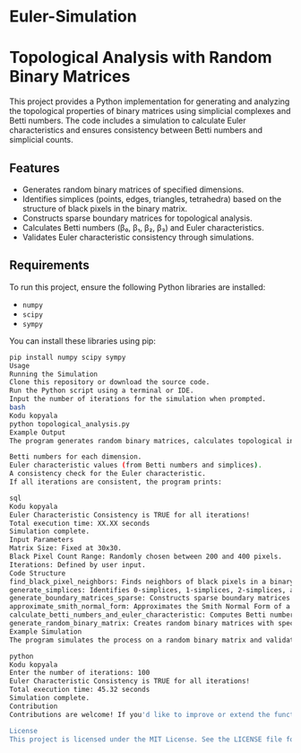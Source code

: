 # Euler-Simulation
# Topological Analysis with Random Binary Matrices

This project provides a Python implementation for generating and analyzing the topological properties of binary matrices using simplicial complexes and Betti numbers. The code includes a simulation to calculate Euler characteristics and ensures consistency between Betti numbers and simplicial counts.

## Features

- Generates random binary matrices of specified dimensions.
- Identifies simplices (points, edges, triangles, tetrahedra) based on the structure of black pixels in the binary matrix.
- Constructs sparse boundary matrices for topological analysis.
- Calculates Betti numbers (β₀, β₁, β₂, β₃) and Euler characteristics.
- Validates Euler characteristic consistency through simulations.

## Requirements

To run this project, ensure the following Python libraries are installed:

- `numpy`
- `scipy`
- `sympy`

You can install these libraries using pip:

```bash
pip install numpy scipy sympy
Usage
Running the Simulation
Clone this repository or download the source code.
Run the Python script using a terminal or IDE.
Input the number of iterations for the simulation when prompted.
bash
Kodu kopyala
python topological_analysis.py
Example Output
The program generates random binary matrices, calculates topological invariants, and validates Euler consistency. It outputs the following:

Betti numbers for each dimension.
Euler characteristic values (from Betti numbers and simplices).
A consistency check for the Euler characteristic.
If all iterations are consistent, the program prints:

sql
Kodu kopyala
Euler Characteristic Consistency is TRUE for all iterations!
Total execution time: XX.XX seconds
Simulation complete.
Input Parameters
Matrix Size: Fixed at 30x30.
Black Pixel Count Range: Randomly chosen between 200 and 400 pixels.
Iterations: Defined by user input.
Code Structure
find_black_pixel_neighbors: Finds neighbors of black pixels in a binary matrix.
generate_simplices: Identifies 0-simplices, 1-simplices, 2-simplices, and 3-simplices.
generate_boundary_matrices_sparse: Constructs sparse boundary matrices for simplices.
approximate_smith_normal_form: Approximates the Smith Normal Form of a matrix.
calculate_betti_numbers_and_euler_characteristic: Computes Betti numbers and Euler characteristic, and validates consistency.
generate_random_binary_matrix: Creates random binary matrices with specified black pixel counts.
Example Simulation
The program simulates the process on a random binary matrix and validates the consistency of Euler characteristics across multiple iterations.

python
Kodu kopyala
Enter the number of iterations: 100
Euler Characteristic Consistency is TRUE for all iterations!
Total execution time: 45.32 seconds
Simulation complete.
Contribution
Contributions are welcome! If you'd like to improve or extend the functionality, please submit a pull request.

License
This project is licensed under the MIT License. See the LICENSE file for more information.
